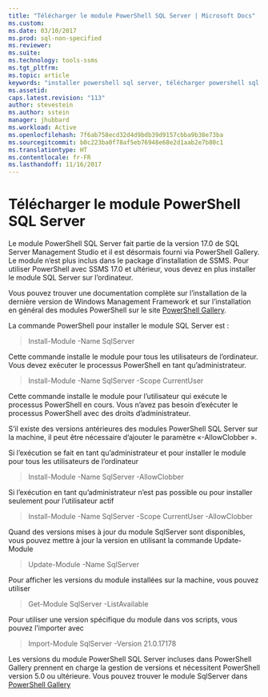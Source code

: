 ```yaml
---
title: "Télécharger le module PowerShell SQL Server | Microsoft Docs"
ms.custom: 
ms.date: 03/10/2017
ms.prod: sql-non-specified
ms.reviewer: 
ms.suite: 
ms.technology: tools-ssms
ms.tgt_pltfrm: 
ms.topic: article
keywords: "installer powershell sql server, télécharger powershell sql server"
ms.assetid: 
caps.latest.revision: "113"
author: stevestein
ms.author: sstein
manager: jhubbard
ms.workload: Active
ms.openlocfilehash: 7f6ab758ecd32d4d9bdb39d9157cbba9b38e73ba
ms.sourcegitcommit: b0c223ba0f78af5eb76948e68e2d1aab2e7b80c1
ms.translationtype: HT
ms.contentlocale: fr-FR
ms.lasthandoff: 11/16/2017
---
```

# <a name="download-sql-server-powershell-module"></a>Télécharger le module PowerShell SQL Server
Le module PowerShell SQL Server fait partie de la version 17.0 de SQL Server Management Studio et il est désormais fourni via PowerShell Gallery.  Le module n’est plus inclus dans le package d’installation de SSMS. Pour utiliser PowerShell avec SSMS 17.0 et ultérieur, vous devez en plus installer le module SQL Server sur l’ordinateur.

Vous pouvez trouver une documentation complète sur l’installation de la dernière version de Windows Management Framework et sur l’installation en général des modules PowerShell sur le site [PowerShell Gallery](https://www.powershellgallery.com/).

La commande PowerShell pour installer le module SQL Server est :

> Install-Module -Name SqlServer

Cette commande installe le module pour tous les utilisateurs de l’ordinateur. Vous devez exécuter le processus PowerShell en tant qu’administrateur.

> Install-Module -Name SqlServer -Scope CurrentUser

Cette commande installe le module pour l’utilisateur qui exécute le processus PowerShell en cours. Vous n’avez pas besoin d’exécuter le processus PowerShell avec des droits d’administrateur.

S’il existe des versions antérieures des modules PowerShell SQL Server sur la machine, il peut être nécessaire d’ajouter le paramètre «-AllowClobber ».  

Si l’exécution se fait en tant qu’administrateur et pour installer le module pour tous les utilisateurs de l’ordinateur

> Install-Module -Name SqlServer -AllowClobber

Si l’exécution en tant qu’administrateur n’est pas possible ou pour installer seulement pour l’utilisateur actif

> Install-Module -Name SqlServer -Scope CurrentUser -AllowClobber

Quand des versions mises à jour du module SqlServer sont disponibles, vous pouvez mettre à jour la version en utilisant la commande Update-Module

> Update-Module -Name SqlServer

Pour afficher les versions du module installées sur la machine, vous pouvez utiliser

> Get-Module SqlServer -ListAvailable

Pour utiliser une version spécifique du module dans vos scripts, vous pouvez l’importer avec

> Import-Module SqlServer -Version 21.0.17178

Les versions du module PowerShell SQL Server incluses dans PowerShell Gallery prennent en charge la gestion de versions et nécessitent PowerShell version 5.0 ou ultérieure. Vous pouvez trouver le module SqlServer dans [PowerShell Gallery](https://www.powershellgallery.com/packages/Sqlserver/) 
